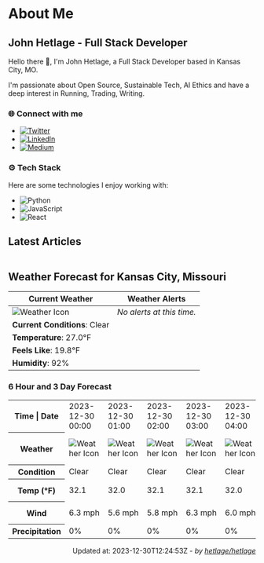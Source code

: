 # About Me

## John Hetlage - Full Stack Developer

Hello there 👋, I'm John Hetlage, a Full Stack Developer based in Kansas City, MO. 

I'm passionate about Open Source, Sustainable Tech, AI Ethics and have a deep interest in Running, Trading, Writing.

### 🌐 Connect with me
- [![Twitter](https://img.shields.io/badge/Twitter-1DA1F2?style=for-the-badge&logo=twitter&logoColor=white)](https://twitter.com/j_hetlage)
- [![LinkedIn](https://img.shields.io/badge/LinkedIn-0077B5?style=for-the-badge&logo=linkedin&logoColor=white)](https://linkedin.com/in/john-hetlage)
- [![Medium](https://img.shields.io/badge/Medium-12100E?style=for-the-badge&logo=medium&logoColor=white)](https://medium.com/@jhetlage)

### ⚙️ Tech Stack
Here are some technologies I enjoy working with:
- ![Python](https://img.shields.io/badge/-Python-05122A?style=flat&logo=Python)
- ![JavaScript](https://img.shields.io/badge/-JavaScript-05122A?style=flat&logo=JavaScript)
- ![React](https://img.shields.io/badge/-React-05122A?style=flat&logo=React)


## Latest Articles

<table>
  <tbody></tbody>
</table>


## Weather Forecast for Kansas City, Missouri

| **Current Weather** | **Weather Alerts** |
|---------------------|--------------------|
| ![Weather Icon](https://cdn.weatherapi.com/weather/64x64/night/113.png) |  _No alerts at this time._  |
| **Current Conditions**: Clear |  | 
| **Temperature**: 27.0°F |  |
| **Feels Like**: 19.8°F |  |
| **Humidity**: 92% | |

### 6 Hour and 3 Day Forecast

<table>
  <tbody>  
    <tr><th>Time | Date</th><td>2023-12-30 00:00</td><td>2023-12-30 01:00</td><td>2023-12-30 02:00</td><td>2023-12-30 03:00</td><td>2023-12-30 04:00</td><td>2023-12-30 05:00</td><td>2023-12-30</td><td>2023-12-31</td><td>2024-01-01</td></tr>
    <tr><th>Weather</th><td><img src="https://cdn.weatherapi.com/weather/64x64/night/113.png" alt="Weather Icon"></td><td><img src="https://cdn.weatherapi.com/weather/64x64/night/113.png" alt="Weather Icon"></td><td><img src="https://cdn.weatherapi.com/weather/64x64/night/113.png" alt="Weather Icon"></td><td><img src="https://cdn.weatherapi.com/weather/64x64/night/113.png" alt="Weather Icon"></td><td><img src="https://cdn.weatherapi.com/weather/64x64/night/113.png" alt="Weather Icon"></td><td><img src="https://cdn.weatherapi.com/weather/64x64/night/113.png" alt="Weather Icon"></td>
    <td><img src="https://cdn.weatherapi.com/weather/64x64/day/113.png" alt="Weather Icons"</td><td><img src="https://cdn.weatherapi.com/weather/64x64/day/113.png" alt="Weather Icons"</td><td><img src="https://cdn.weatherapi.com/weather/64x64/day/113.png" alt="Weather Icons"</td></tr>
    <tr><th>Condition</th><td>Clear</td><td>Clear</td><td>Clear</td><td>Clear</td><td>Clear</td><td>Clear</td>
    <td>Sunny</td><td>Sunny</td><td>Sunny</td></tr>
    <tr><th>Temp (°F)</th><td>32.1</td><td>32.0</td><td>32.1</td><td>32.1</td><td>32.0</td><td>31.8</td>
    <td>46.6° / 31.3°F</td><td>37.7° / 26.9°F</td><td>39.1° / 26.3°F</td></tr>
    <tr><th>Wind</th><td>6.3 mph</td><td>5.6 mph</td><td>5.8 mph</td><td>6.3 mph</td><td>6.0 mph</td><td>6.3 mph</td>
    <td>9.2 mph</td><td>12.8 mph</td><td>6.5 mph</td></tr>
    <tr><th>Precipitation</th><td>0%</td><td>0%</td><td>0%</td><td>0%</td><td>0%</td><td>0%</td>
    <td>0%</td><td>0%</td><td>0%</td></tr>
  </tbody>
</table>

<div align="right">

Updated at: 2023-12-30T12:24:53Z - *by [hetlage/hetlage](https://github.com/hetlage/hetlage)*

</div>


